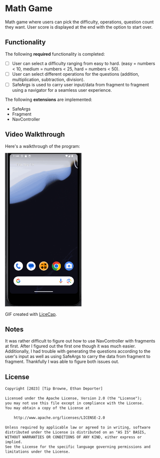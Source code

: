 # Math Game

Math game where users can pick the difficulty, operations, question count they want. User score is displayed at the end with the option to start over.

## Functionality 

The following **required** functionality is completed:

* [ ] User can select a difficulty ranging from easy to hard. (easy = numbers < 10, medium = numbers < 25, hard = numbers < 50).
* [ ] User can select different operations for the questions (addition, multiplication, subtraction, division).
* [ ] SafeArgs is used to carry user input/data from fragment to fragment using a navigator for a seamless user experience.

The following **extensions** are implemented:

* SafeArgs
* Fragment
* NavController

## Video Walkthrough

Here's a walkthrough of the program:

<img src='Walkthrough.gif' title='Video Walkthrough' width='50%' alt='Video Walkthrough' />

GIF created with [LiceCap](http://www.cockos.com/licecap/).

## Notes

It was rather difficult to figure out how to use NavController with fragments at first. After I figured out the first one though it was much easier. Additionally, I had trouble with generating the questions according to the user's input as well as using SafeArgs to carry the data from fragment to fragment. Thankfully I was able to figure both issues out.

## License

    Copyright [2023] [Tip Browne, Ethan Deporter]

    Licensed under the Apache License, Version 2.0 (the "License");
    you may not use this file except in compliance with the License.
    You may obtain a copy of the License at

        http://www.apache.org/licenses/LICENSE-2.0

    Unless required by applicable law or agreed to in writing, software
    distributed under the License is distributed on an "AS IS" BASIS,
    WITHOUT WARRANTIES OR CONDITIONS OF ANY KIND, either express or implied.
    See the License for the specific language governing permissions and
    limitations under the License.
